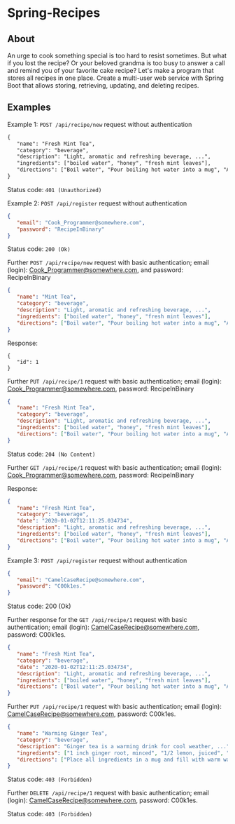 # Spring-Recipes
## About
An urge to cook something special is too hard to resist sometimes. But what if you lost the recipe? Or your beloved grandma is too busy to answer a call and remind you of your favorite cake recipe? Let's make a program that stores all recipes in one place. Create a multi-user web service with Spring Boot that allows storing, retrieving, updating, and deleting recipes.

## Examples
Example 1: `POST /api/recipe/new` request without authentication

```html
{
   "name": "Fresh Mint Tea",
   "category": "beverage",
   "description": "Light, aromatic and refreshing beverage, ...",
   "ingredients": ["boiled water", "honey", "fresh mint leaves"],
   "directions": ["Boil water", "Pour boiling hot water into a mug", "Add fresh mint leaves", "Mix and let the mint leaves seep for 3-5 minutes", "Add honey and mix again"]
}
```

Status code: `401 (Unauthorized)`

Example 2: `POST /api/register` request without authentication
```json
{
   "email": "Cook_Programmer@somewhere.com",
   "password": "RecipeInBinary"
}
```
Status code: `200 (Ok)`

Further `POST /api/recipe/new` request with basic authentication; email (login): Cook_Programmer@somewhere.com, and password: RecipeInBinary
```json
{
   "name": "Mint Tea",
   "category": "beverage",
   "description": "Light, aromatic and refreshing beverage, ...",
   "ingredients": ["boiled water", "honey", "fresh mint leaves"],
   "directions": ["Boil water", "Pour boiling hot water into a mug", "Add fresh mint leaves", "Mix and let the mint leaves seep for 3-5 minutes", "Add honey and mix again"]
}
```
Response:
```jsoon
{
   "id": 1
}
```
Further `PUT /api/recipe/1` request with basic authentication; email (login): Cook_Programmer@somewhere.com, password: RecipeInBinary
```json
{
   "name": "Fresh Mint Tea",
   "category": "beverage",
   "description": "Light, aromatic and refreshing beverage, ...",
   "ingredients": ["boiled water", "honey", "fresh mint leaves"],
   "directions": ["Boil water", "Pour boiling hot water into a mug", "Add fresh mint leaves", "Mix and let the mint leaves seep for 3-5 minutes", "Add honey and mix again"]
}
```
Status code: `204 (No Content)`

Further `GET /api/recipe/1` request with basic authentication; email (login): Cook_Programmer@somewhere.com, password: RecipeInBinary

Response:
```json
{
   "name": "Fresh Mint Tea",
   "category": "beverage",
   "date": "2020-01-02T12:11:25.034734",
   "description": "Light, aromatic and refreshing beverage, ...",
   "ingredients": ["boiled water", "honey", "fresh mint leaves"],
   "directions": ["Boil water", "Pour boiling hot water into a mug", "Add fresh mint leaves", "Mix and let the mint leaves seep for 3-5 minutes", "Add honey and mix again"]
}
```
Example 3: `POST /api/register` request without authentication
```json
{
   "email": "CamelCaseRecipe@somewhere.com",
   "password": "C00k1es."
}
```
Status code: 200 (Ok)

Further response for the `GET /api/recipe/1` request with basic authentication; email (login): CamelCaseRecipe@somewhere.com, password: C00k1es.
```json
{
   "name": "Fresh Mint Tea",
   "category": "beverage",
   "date": "2020-01-02T12:11:25.034734",
   "description": "Light, aromatic and refreshing beverage, ...",
   "ingredients": ["boiled water", "honey", "fresh mint leaves"],
   "directions": ["Boil water", "Pour boiling hot water into a mug", "Add fresh mint leaves", "Mix and let the mint leaves seep for 3-5 minutes", "Add honey and mix again"]
}
```
Further `PUT /api/recipe/1` request with basic authentication; email (login): CamelCaseRecipe@somewhere.com, password: C00k1es.
```json
{
   "name": "Warming Ginger Tea",
   "category": "beverage",
   "description": "Ginger tea is a warming drink for cool weather, ...",
   "ingredients": ["1 inch ginger root, minced", "1/2 lemon, juiced", "1/2 teaspoon manuka honey"],
   "directions": ["Place all ingredients in a mug and fill with warm water (not too hot so you keep the beneficial honey compounds in tact)", "Steep for 5-10 minutes", "Drink and enjoy"]
}
```
Status code: `403 (Forbidden)`

Further `DELETE /api/recipe/1` request with basic authentication; email (login): CamelCaseRecipe@somewhere.com, password: C00k1es.

Status code: `403 (Forbidden)`
